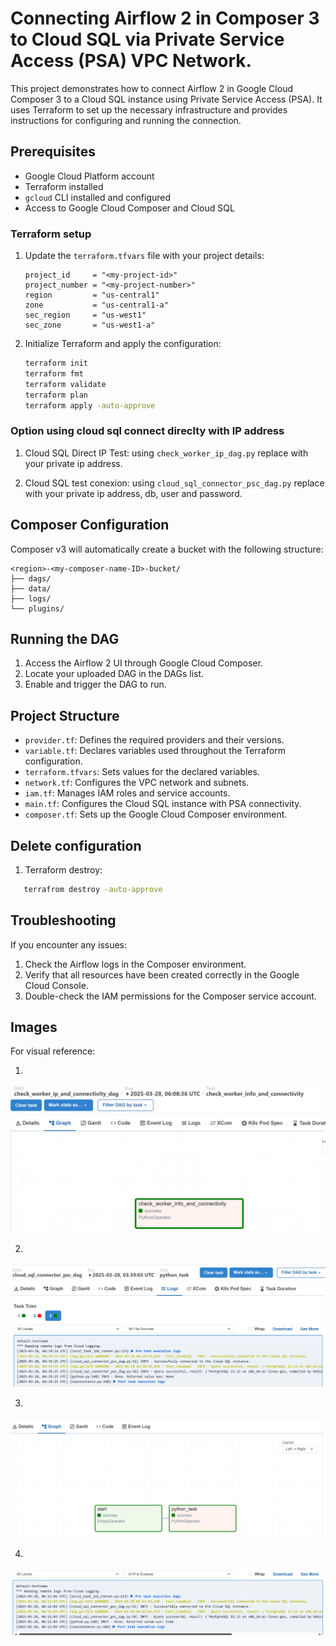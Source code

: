 # Connecting Airflow 2 in Composer 3 to Cloud SQL via Private Service Access (PSA) VPC Network.

This project demonstrates how to connect Airflow 2 in Google Cloud Composer 3 to a Cloud SQL instance using Private Service Access (PSA). It uses Terraform to set up the necessary infrastructure and provides instructions for configuring and running the connection.

## Prerequisites

- Google Cloud Platform account
- Terraform installed
- `gcloud` CLI installed and configured
- Access to Google Cloud Composer and Cloud SQL


### Terraform setup 

1. Update the `terraform.tfvars` file with your project details:
   ```hcl
   project_id     = "<my-project-id>"
   project_number = "<my-project-number>"
   region         = "us-central1"
   zone           = "us-central1-a"
   sec_region     = "us-west1"
   sec_zone       = "us-west1-a"
   ```
    
2. Initialize Terraform and apply the configuration:
   ```bash
   terraform init
   terraform fmt
   terraform validate
   terraform plan
   terraform apply -auto-approve
   ```

### Option using cloud sql connect direclty with IP address

1. Cloud SQL Direct IP Test:
using `check_worker_ip_dag.py` replace with your private ip address.  

2. Cloud SQL test conexion:
using `cloud_sql_connector_psc_dag.py` replace with your private ip address, db, user and password.

## Composer Configuration

Composer v3 will automatically create a bucket with the following structure:
```
<region>-<my-composer-name-ID>-bucket/
├── dags/
├── data/
├── logs/
└── plugins/
```

## Running the DAG

1. Access the Airflow 2 UI through Google Cloud Composer.
2. Locate your uploaded DAG in the DAGs list.
3. Enable and trigger the DAG to run.

## Project Structure

- `provider.tf`: Defines the required providers and their versions.
- `variable.tf`: Declares variables used throughout the Terraform configuration.
- `terraform.tfvars`: Sets values for the declared variables.
- `network.tf`: Configures the VPC network and subnets.
- `iam.tf`: Manages IAM roles and service accounts.
- `main.tf`: Configures the Cloud SQL instance with PSA connectivity.
- `composer.tf`: Sets up the Google Cloud Composer environment.

## Delete configuration

1. Terraform destroy:

```bash
   terrafrom destroy -auto-approve
```      

## Troubleshooting

If you encounter any issues:
1. Check the Airflow logs in the Composer environment.
2. Verify that all resources have been created correctly in the Google Cloud Console.
3. Double-check the IAM permissions for the Composer service account.

## Images

For visual reference:

1.
![alt text](https://github.com/HenryXiloj/demos-gcp/blob/main/composer-v3/composer-v3-cloud-sql-psa/img1.png?raw=true?raw=true)

2.
![alt text](https://github.com/HenryXiloj/demos-gcp/blob/main/composer-v3/composer-v3-cloud-sql-psa/img2.png?raw=true?raw=true)

3.
![alt text](https://github.com/HenryXiloj/demos-gcp/blob/main/composer-v3/composer-v3-cloud-sql-psa/img3.png?raw=true?raw=true)

4.
![alt text](https://github.com/HenryXiloj/demos-gcp/blob/main/composer-v3/composer-v3-cloud-sql-psa/img4.png?raw=true?raw=true)


